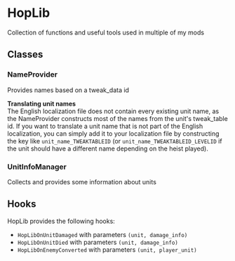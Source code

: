 # HopLib
Collection of functions and useful tools used in multiple of my mods

## Classes
### NameProvider
Provides names based on a tweak_data id

**Translating unit names**  
The English localization file does not contain every existing unit name, as the NameProvider constructs most of the names from the unit's tweak_table id. If you want to translate a unit name that is not part of the English localization, you can simply add it to your localization file by constructing the key like ``unit_name_TWEAKTABLEID`` (or ``unit_name_TWEAKTABLEID_LEVELID`` if the unit should have a different name depending on the heist played).

### UnitInfoManager
Collects and provides some information about units

## Hooks
HopLib provides the following hooks:
- ``HopLibOnUnitDamaged`` with parameters ``(unit, damage_info)``
- ``HopLibOnUnitDied`` with parameters ``(unit, damage_info)``
- ``HopLibOnEnemyConverted`` with parameters ``(unit, player_unit)``